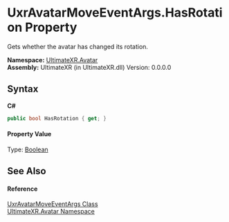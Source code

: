 # UxrAvatarMoveEventArgs.HasRotation Property 
 

Gets whether the avatar has changed its rotation.

**Namespace:**&nbsp;<a href="N_UltimateXR_Avatar">UltimateXR.Avatar</a><br />**Assembly:**&nbsp;UltimateXR (in UltimateXR.dll) Version: 0.0.0.0

## Syntax

**C#**<br />
``` C#
public bool HasRotation { get; }
```


#### Property Value
Type: <a href="https://docs.microsoft.com/dotnet/api/system.boolean" target="_blank" rel="noopener noreferrer">Boolean</a>

## See Also


#### Reference
<a href="T_UltimateXR_Avatar_UxrAvatarMoveEventArgs">UxrAvatarMoveEventArgs Class</a><br /><a href="N_UltimateXR_Avatar">UltimateXR.Avatar Namespace</a><br />